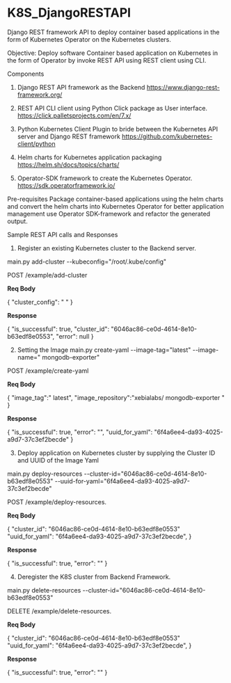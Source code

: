 # K8S_DjangoRESTAPI
Django REST framework API to deploy container based applications in the form of Kubernetes Operator on the Kubernetes clusters. 

Objective:
Deploy software Container based application on Kubernetes in the form of Operator by invoke REST API using REST client using CLI.

Components
1.	Django REST API framework as the Backend
https://www.django-rest-framework.org/

2.	REST API CLI client using Python Click package as User interface.
https://click.palletsprojects.com/en/7.x/

3.	Python Kubernetes Client Plugin to bride between the Kubernetes API server and Django REST framework 
https://github.com/kubernetes-client/python

4.	Helm charts for Kubernetes application packaging
https://helm.sh/docs/topics/charts/

5.	Operator-SDK framework to create the Kubernetes Operator. 
https://sdk.operatorframework.io/

Pre-requisites
Package container-based applications using the helm charts and convert the helm charts into Kubernetes Operator for better application management use Operator SDK-framework and refactor the generated output.

Sample REST API calls and Responses

1.	Register an existing Kubernetes cluster to the Backend server.

main.py add-cluster --kubeconfig="/root/.kube/config"

POST /example/add-cluster

__Req Body__

{
    "cluster_config": "  "
}

__Response__

{
    "is_successful": true,
    "cluster_id": "6046ac86-ce0d-4614-8e10-b63edf8e0553",
    "error": null
}

2.	Setting the Image 
main.py create-yaml --image-tag="latest" --image-name=" mongodb-exporter"

POST /example/create-yaml

__Req Body__

{
    "image_tag":" latest",
    "image_repository":"xebialabs/ mongodb-exporter "
}

__Response__

{
    "is_successful": true,
    "error": "",
    "uuid_for_yaml": "6f4a6ee4-da93-4025-a9d7-37c3ef2becde"
}

3.	Deploy application on Kubernetes cluster by supplying the Cluster ID and UUID of the Image Yaml

main.py deploy-resources --cluster-id="6046ac86-ce0d-4614-8e10-b63edf8e0553" --uuid-for-yaml="6f4a6ee4-da93-4025-a9d7-37c3ef2becde"

POST /example/deploy-resources.

__Req Body__

{
    "cluster_id": "6046ac86-ce0d-4614-8e10-b63edf8e0553"
"uuid_for_yaml": "6f4a6ee4-da93-4025-a9d7-37c3ef2becde",
}

__Response__

{
    "is_successful": true,
    "error": ""
}

4.	Deregister the K8S cluster from Backend Framework.

main.py delete-resources --cluster-id="6046ac86-ce0d-4614-8e10-b63edf8e0553"

DELETE /example/delete-resources.

__Req Body__

{
    "cluster_id": "6046ac86-ce0d-4614-8e10-b63edf8e0553"
"uuid_for_yaml": "6f4a6ee4-da93-4025-a9d7-37c3ef2becde",
}

__Response__

{
    "is_successful": true,
    "error": ""
}
